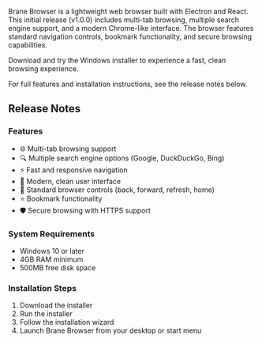Brane Browser is a lightweight web browser built with Electron and React. This initial release (v1.0.0) includes multi-tab browsing, multiple search engine support, and a modern Chrome-like interface. The browser features standard navigation controls, bookmark functionality, and secure browsing capabilities.

Download and try the Windows installer to experience a fast, clean browsing experience.

For full features and installation instructions, see the release notes below.

## Release Notes

### Features
- 🌐 Multi-tab browsing support
- 🔍 Multiple search engine options (Google, DuckDuckGo, Bing)
- ⚡ Fast and responsive navigation
- 🎨 Modern, clean user interface
- 🔄 Standard browser controls (back, forward, refresh, home)
- ⭐ Bookmark functionality
- 🛡️ Secure browsing with HTTPS support

### System Requirements
- Windows 10 or later
- 4GB RAM minimum
- 500MB free disk space

### Installation Steps
1. Download the installer
2. Run the installer
3. Follow the installation wizard
4. Launch Brane Browser from your desktop or start menu
